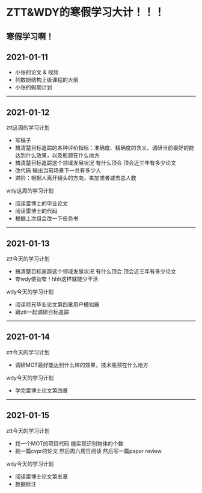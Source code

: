 # ZTT&WDY的寒假学习大计！！！
寒假学习啊！
---
2021-01-11
---
* 小张的论文 & 视频
* 列数据结构上级课程的大纲
* 小张的假期计划
---
2021-01-12
---
ztt这周的学习计划
+ 写稿子
+ 搞清楚目标追踪的各种评价指标：准确度、精确度的含义。调研当前最好的能达到什么效果，以及瓶颈在什么地方
+ 搞清楚目标追踪这个领域发展状况 有什么顶会 顶会近三年有多少论文
+ 改代码 输出当前场景下一共有多少人 
+ 进阶：根据人离开镜头的方向，来加或者减去总人数

wdy这周的学习计划
+ 阅读雷博士的毕业论文
+ 阅读雷博士的代码
+ 根据上次组会改一下任务书
---
2021-01-13
---
ztt今天的学习计划
+ 搞清楚目标追踪这个领域发展状况 有什么顶会 顶会近三年有多少论文
+ 夸wdy使劲夸！hhh这样就能少干活

wdy今天的学习计划
+ 阅读师兄毕业论文第四章用户模拟器
+ 跟ztt一起调研目标追踪
---
2021-01-14
---
ztt今天的学习计划
+ 调研MOT最好能达到什么样的效果，技术瓶颈在什么地方

wdy今天的学习计划
+ 学完雷博士论文第四章
---
2021-01-15
---
ztt今天的学习计划
+ 找一个MOT的项目代码 能实现识别物体的个数
+ 挑一篇cvpr的论文 然后周六周日阅读 然后写一篇paper review

wdy今天的学习计划
+ 阅读雷博士论文第五章
+ 数据标注
